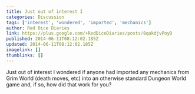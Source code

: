 ```yaml
---
title: Just out of interest I
categories: Discussion
tags: ['interest', 'wondered', 'imported', 'mechanics']
author: Red Dice Diaries
link: https://plus.google.com/+RedDiceDiaries/posts/8qakdjvPoyD
published: 2014-06-11T08:12:02.185Z
updated: 2014-06-11T08:12:02.185Z
imagelink: []
thumblinks: []
---
```


Just out of interest I wondered if anyone had imported any mechanics from Grim World (death moves, etc) into an otherwise standard Dungeon World game and, if so, how did that work for you?